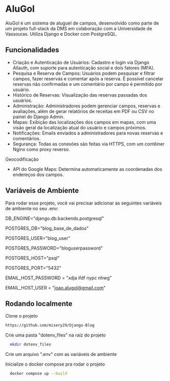 
# AluGol

AluGol é um sistema de aluguel de campos, desenvolvido como parte de um projeto full-stack da DMS em colaboração com a Universidade de Vassouras. Utiliza Django e Docker com PostgreSQL.
## Funcionalidades

- Criação e Autenticação de Usuários: Cadastro e login via Django Allauth, com suporte para autenticação social e dois fatores (MFA).
- Pesquisa e Reserva de Campos: Usuários podem pesquisar e filtrar campos, fazer reservas e comentar após a reserva. É possível cancelar reservas não confirmadas e um comentário por campo é permitido por usuário.
- Histórico de Reservas: Visualização das reservas passadas dos usuários.
- Administração: Administradores podem gerenciar campos, reservas e avaliações, além de gerar relatórios de receitas em PDF ou CSV no painel do Django Admin.
- Mapas: Exibição das localizações dos campos em mapas, com uma visão geral da localização atual do usuário e campos próximos.
- Notificações: Emails enviados a administradores para novas reservas e comentários.
- Segurança: Todas as conexões são feitas via HTTPS, com um contêiner Nginx como proxy reverso.


Geocodificação

- API do Google Maps: Determina automaticamente as coordenadas dos endereços dos campos.


## Variáveis de Ambiente

Para rodar esse projeto, você vai precisar adicionar as seguintes variáveis de ambiente no seu .env:

DB_ENGINE="django.db.backends.postgresql"

POSTGRES_DB="blog_base_de_dados"

POSTGRES_USER="blog_user"

POSTGRES_PASSWORD="bloguserpassword"

POSTGRES_HOST="psql"

POSTGRES_PORT="5432"

EMAIL_HOST_PASSWORD = "xdja ifdf nypc nhwg"

EMAIL_HOST_USER = "joao.alugol@gmail.com"

## Rodando localmente

Clone o projeto

```bash
https://github.com/misery29/Django-Blog
```

Crie uma pasta "dotenv_files" na raíz do projeto

```bash
  mkdir dotenv_files
```

Crie um arquivo ".env" com as variáveis de ambiente 


Inicialize o docker compose pra rodar o projeto

```bash
  docker compose up --build
```
